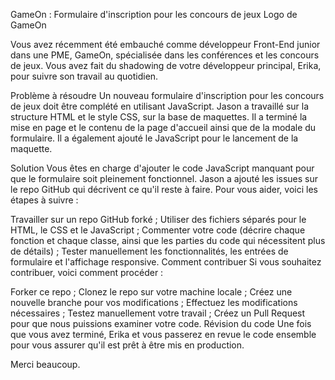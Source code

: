 GameOn : Formulaire d'inscription pour les concours de jeux
Logo de GameOn

Vous avez récemment été embauché comme développeur Front-End junior dans une PME, GameOn, spécialisée dans les conférences et les concours de jeux. Vous avez fait du shadowing de votre développeur principal, Erika, pour suivre son travail au quotidien.

Problème à résoudre
Un nouveau formulaire d'inscription pour les concours de jeux doit être complété en utilisant JavaScript. Jason a travaillé sur la structure HTML et le style CSS, sur la base de maquettes. Il a terminé la mise en page et le contenu de la page d'accueil ainsi que de la modale du formulaire. Il a également ajouté le JavaScript pour le lancement de la maquette.

Solution
Vous êtes en charge d'ajouter le code JavaScript manquant pour que le formulaire soit pleinement fonctionnel. Jason a ajouté les issues sur le repo GitHub qui décrivent ce qu'il reste à faire. Pour vous aider, voici les étapes à suivre :

Travailler sur un repo GitHub forké ;
Utiliser des fichiers séparés pour le HTML, le CSS et le JavaScript ;
Commenter votre code (décrire chaque fonction et chaque classe, ainsi que les parties du code qui nécessitent plus de détails) ;
Tester manuellement les fonctionnalités, les entrées de formulaire et l'affichage responsive.
Comment contribuer
Si vous souhaitez contribuer, voici comment procéder :

Forker ce repo ;
Clonez le repo sur votre machine locale ;
Créez une nouvelle branche pour vos modifications ;
Effectuez les modifications nécessaires ;
Testez manuellement votre travail ;
Créez un Pull Request pour que nous puissions examiner votre code.
Révision du code
Une fois que vous avez terminé, Erika et vous passerez en revue le code ensemble pour vous assurer qu'il est prêt à être mis en production.

Merci beaucoup.
